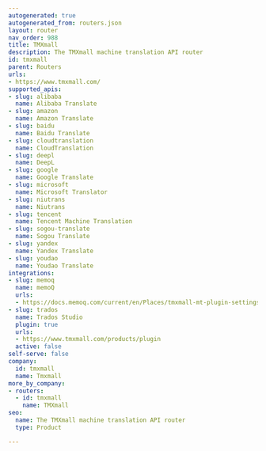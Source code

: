 ```yaml
---
autogenerated: true
autogenerated_from: routers.json
layout: router
nav_order: 988
title: TMXmall
description: The TMXmall machine translation API router
id: tmxmall
parent: Routers
urls:
- https://www.tmxmall.com/
supported_apis:
- slug: alibaba
  name: Alibaba Translate
- slug: amazon
  name: Amazon Translate
- slug: baidu
  name: Baidu Translate
- slug: cloudtranslation
  name: CloudTranslation
- slug: deepl
  name: DeepL
- slug: google
  name: Google Translate
- slug: microsoft
  name: Microsoft Translator
- slug: niutrans
  name: Niutrans
- slug: tencent
  name: Tencent Machine Translation
- slug: sogou-translate
  name: Sogou Translate
- slug: yandex
  name: Yandex Translate
- slug: youdao
  name: Youdao Translate
integrations:
- slug: memoq
  name: memoQ
  urls:
  - https://docs.memoq.com/current/en/Places/tmxmall-mt-plugin-settings.html
- slug: trados
  name: Trados Studio
  plugin: true
  urls:
  - https://www.tmxmall.com/products/plugin
  active: false
self-serve: false
company:
  id: tmxmall
  name: Tmxmall
more_by_company:
- routers:
  - id: tmxmall
    name: TMXmall
seo:
  name: The TMXmall machine translation API router
  type: Product

---
```


